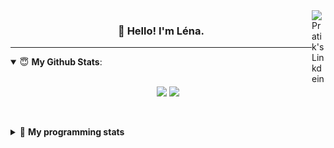 <!--
<a href="https://twitter.com" target="_blank" rel="nofollow">
 <img align="right" alt="Pratik's Twitter" width="22px" src="https://cdn.jsdelivr.net/npm/simple-icons@v3/icons/twitter.svg" />
</a> 

-->
<a href="https://www.linkedin.com/in/lenagiacalone/" target="_blank" rel="nofollow">
 <img align="right" alt="Pratik's Linkdein" width="22px" src="https://cdn.jsdelivr.net/npm/simple-icons@v3/icons/linkedin.svg" />
</a>



<h3 align="center">👋 Hello! I'm Léna.</h3>

---

<!--
**lgiacalo/lgiacalo** is a ✨ _special_ ✨ repository because its `README.md` (this file) appears on your GitHub profile.

Here are some ideas to get you started:

- 🔭 I’m currently working on ...
- 🌱 I’m currently learning ...
- 👯 I’m looking to collaborate on ...
- 🤔 I’m looking for help with ...
- 💬 Ask me about ...
- 📫 How to reach me: ...
- 😄 Pronouns: ...
- ⚡ Fun fact: ...
-->

<details open>
 <summary> 😇 <b>My Github Stats</b>: </summary>
<br>
<p align = "center">
  <img src = "https://github-readme-stats.vercel.app/api?username=lgiacalo&show_icons=true&theme=nord" width="420">
  <img src = "https://github-readme-stats.vercel.app/api/top-langs/?username=lgiacalo&layout=compact&theme=nord">
</p>
 
<br>
<p align = "center">
  <imp src = "https://github-readme-stats.vercel.app/api/wakatime?username=lgiacalo&theme=nord">
</p>

</details>

<details>
 <summary>🤖 <b>My programming stats</b></summary>
 <br>
 
<!--START_SECTION:waka-->
![Lines of code](https://img.shields.io/badge/From%20Hello%20World%20I%27ve%20Written-999687%20lines%20of%20code-blue)

**🐱 My Github Data** 

> 🏆 1,015 Contributions in the Year 2021
 > 
> 📦 297.1 kB Used in Github's Storage 
 > 
> 🚫 Not Opted to Hire
 > 
> 📜 44 Public Repositories 
 > 
> 🔑 34 Private Repositories  
 > 
**I'm an Early 🐤** 

```text
🌞 Morning    238 commits    ████░░░░░░░░░░░░░░░░░░░░░   17.11% 
🌆 Daytime    549 commits    █████████░░░░░░░░░░░░░░░░   39.47% 
🌃 Evening    502 commits    █████████░░░░░░░░░░░░░░░░   36.09% 
🌙 Night      102 commits    █░░░░░░░░░░░░░░░░░░░░░░░░   7.33%

```
📅 **I'm Most Productive on Thursday** 

```text
Monday       210 commits    ███░░░░░░░░░░░░░░░░░░░░░░   15.1% 
Tuesday      161 commits    ███░░░░░░░░░░░░░░░░░░░░░░   11.57% 
Wednesday    280 commits    █████░░░░░░░░░░░░░░░░░░░░   20.13% 
Thursday     286 commits    █████░░░░░░░░░░░░░░░░░░░░   20.56% 
Friday       208 commits    ███░░░░░░░░░░░░░░░░░░░░░░   14.95% 
Saturday     80 commits     █░░░░░░░░░░░░░░░░░░░░░░░░   5.75% 
Sunday       166 commits    ███░░░░░░░░░░░░░░░░░░░░░░   11.93%

```


📊 **This Week I Spent My Time On** 

```text
⌚︎ Time Zone: Europe/Paris

💬 Programming Languages: 
JavaScript               10 hrs 35 mins      █████████████████████░░░░   87.38% 
Markdown                 1 hr 12 mins        ██░░░░░░░░░░░░░░░░░░░░░░░   10.01% 
Bash                     10 mins             ░░░░░░░░░░░░░░░░░░░░░░░░░   1.46% 
JSON                     8 mins              ░░░░░░░░░░░░░░░░░░░░░░░░░   1.15%

🔥 Editors: 
VS Code                  12 hrs 7 mins       █████████████████████████   100.0%

🐱‍💻 Projects: 
pappers-engine           7 hrs 21 mins       ███████████████░░░░░░░░░░   60.69% 
testMDS                  2 hrs 39 mins       █████░░░░░░░░░░░░░░░░░░░░   21.99% 
works                    1 hr 12 mins        ██░░░░░░░░░░░░░░░░░░░░░░░   10.01% 
pappers-importers        44 mins             █░░░░░░░░░░░░░░░░░░░░░░░░   6.16% 
Unknown Project          8 mins              ░░░░░░░░░░░░░░░░░░░░░░░░░   1.15%

💻 Operating System: 
Mac                      12 hrs 7 mins       █████████████████████████   100.0%

```

**I Mostly Code in C** 

```text
C                        26 repos            ████████░░░░░░░░░░░░░░░░░   32.1% 
JavaScript               16 repos            █████░░░░░░░░░░░░░░░░░░░░   19.75% 
HTML                     8 repos             ██░░░░░░░░░░░░░░░░░░░░░░░   9.88% 
Shell                    8 repos             ██░░░░░░░░░░░░░░░░░░░░░░░   9.88% 
C++                      4 repos             █░░░░░░░░░░░░░░░░░░░░░░░░   4.94%

```


**Timeline**

![Chart not found](https://raw.githubusercontent.com/lgiacalo/lgiacalo/main/charts/bar_graph.png) 


 Last Updated on 31/08/2021
<!--END_SECTION:waka-->

</details>
